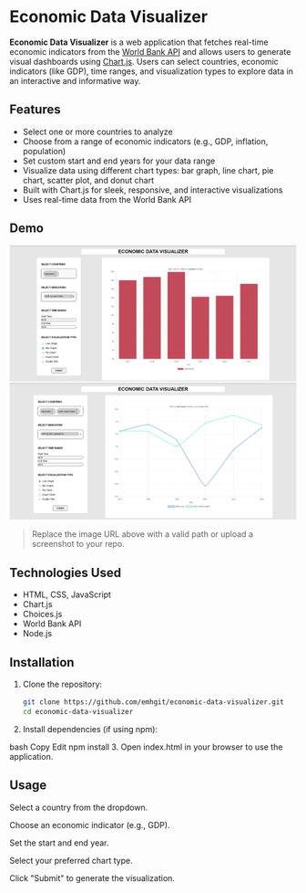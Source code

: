 # Economic Data Visualizer

**Economic Data Visualizer** is a web application that fetches real-time economic indicators from the [World Bank API](https://data.worldbank.org/) and allows users to generate visual dashboards using [Chart.js](https://www.chartjs.org/). Users can select countries, economic indicators (like GDP), time ranges, and visualization types to explore data in an interactive and informative way.

## Features

- Select one or more countries to analyze
- Choose from a range of economic indicators (e.g., GDP, inflation, population)
- Set custom start and end years for your data range
- Visualize data using different chart types: bar graph, line chart, pie chart, scatter plot, and donut chart
- Built with Chart.js for sleek, responsive, and interactive visualizations
- Uses real-time data from the World Bank API

## Demo

![Bar Graph Screenshot](image.png)
![Line Graph Screenshot](image-1.png)

> Replace the image URL above with a valid path or upload a screenshot to your repo.

## Technologies Used

- HTML, CSS, JavaScript
- Chart.js
- Choices.js
- World Bank API
- Node.js 

## Installation

1. Clone the repository:
   ```bash
   git clone https://github.com/emhgit/economic-data-visualizer.git
   cd economic-data-visualizer
2. Install dependencies (if using npm):

bash
Copy
Edit
npm install
3. Open index.html in your browser to use the application.

## Usage
Select a country from the dropdown.

Choose an economic indicator (e.g., GDP).

Set the start and end year.

Select your preferred chart type.

Click "Submit" to generate the visualization.